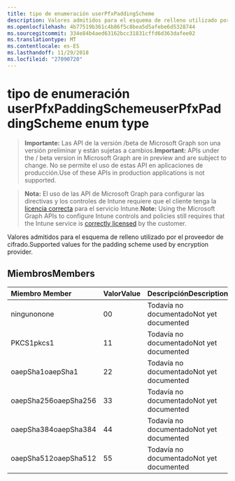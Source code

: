 ```yaml
---
title: tipo de enumeración userPfxPaddingScheme
description: Valores admitidos para el esquema de relleno utilizado por el proveedor de cifrado.
ms.openlocfilehash: 4b77519b361c4b86f5c8bea5d5afebe6d5328744
ms.sourcegitcommit: 334e84b4aed63162bcc31831cffd6d363dafee02
ms.translationtype: MT
ms.contentlocale: es-ES
ms.lasthandoff: 11/29/2018
ms.locfileid: "27090720"
---
```

# <a name="userpfxpaddingscheme-enum-type"></a><span data-ttu-id="d3a9c-103">tipo de enumeración userPfxPaddingScheme</span><span class="sxs-lookup"><span data-stu-id="d3a9c-103">userPfxPaddingScheme enum type</span></span>

> <span data-ttu-id="d3a9c-104">**Importante:** Las API de la versión /beta de Microsoft Graph son una versión preliminar y están sujetas a cambios.</span><span class="sxs-lookup"><span data-stu-id="d3a9c-104">**Important:** APIs under the / beta version in Microsoft Graph are in preview and are subject to change.</span></span> <span data-ttu-id="d3a9c-105">No se permite el uso de estas API en aplicaciones de producción.</span><span class="sxs-lookup"><span data-stu-id="d3a9c-105">Use of these APIs in production applications is not supported.</span></span>

> <span data-ttu-id="d3a9c-106">**Nota:** El uso de las API de Microsoft Graph para configurar las directivas y los controles de Intune requiere que el cliente tenga la [licencia correcta](https://go.microsoft.com/fwlink/?linkid=839381) para el servicio Intune.</span><span class="sxs-lookup"><span data-stu-id="d3a9c-106">**Note:** Using the Microsoft Graph APIs to configure Intune controls and policies still requires that the Intune service is [correctly licensed](https://go.microsoft.com/fwlink/?linkid=839381) by the customer.</span></span>

<span data-ttu-id="d3a9c-107">Valores admitidos para el esquema de relleno utilizado por el proveedor de cifrado.</span><span class="sxs-lookup"><span data-stu-id="d3a9c-107">Supported values for the padding scheme used by encryption provider.</span></span>
## <a name="members"></a><span data-ttu-id="d3a9c-108">Miembros</span><span class="sxs-lookup"><span data-stu-id="d3a9c-108">Members</span></span>
|<span data-ttu-id="d3a9c-109">Miembro	</span><span class="sxs-lookup"><span data-stu-id="d3a9c-109">Member</span></span>|<span data-ttu-id="d3a9c-110">Valor</span><span class="sxs-lookup"><span data-stu-id="d3a9c-110">Value</span></span>|<span data-ttu-id="d3a9c-111">Descripción</span><span class="sxs-lookup"><span data-stu-id="d3a9c-111">Description</span></span>|
|:---|:---|:---|
|<span data-ttu-id="d3a9c-112">ninguno</span><span class="sxs-lookup"><span data-stu-id="d3a9c-112">none</span></span>|<span data-ttu-id="d3a9c-113">0</span><span class="sxs-lookup"><span data-stu-id="d3a9c-113">0</span></span>|<span data-ttu-id="d3a9c-114">Todavía no documentado</span><span class="sxs-lookup"><span data-stu-id="d3a9c-114">Not yet documented</span></span>|
|<span data-ttu-id="d3a9c-115">PKCS1</span><span class="sxs-lookup"><span data-stu-id="d3a9c-115">pkcs1</span></span>|<span data-ttu-id="d3a9c-116">1</span><span class="sxs-lookup"><span data-stu-id="d3a9c-116">1</span></span>|<span data-ttu-id="d3a9c-117">Todavía no documentado</span><span class="sxs-lookup"><span data-stu-id="d3a9c-117">Not yet documented</span></span>|
|<span data-ttu-id="d3a9c-118">oaepSha1</span><span class="sxs-lookup"><span data-stu-id="d3a9c-118">oaepSha1</span></span>|<span data-ttu-id="d3a9c-119">2</span><span class="sxs-lookup"><span data-stu-id="d3a9c-119">2</span></span>|<span data-ttu-id="d3a9c-120">Todavía no documentado</span><span class="sxs-lookup"><span data-stu-id="d3a9c-120">Not yet documented</span></span>|
|<span data-ttu-id="d3a9c-121">oaepSha256</span><span class="sxs-lookup"><span data-stu-id="d3a9c-121">oaepSha256</span></span>|<span data-ttu-id="d3a9c-122">3</span><span class="sxs-lookup"><span data-stu-id="d3a9c-122">3</span></span>|<span data-ttu-id="d3a9c-123">Todavía no documentado</span><span class="sxs-lookup"><span data-stu-id="d3a9c-123">Not yet documented</span></span>|
|<span data-ttu-id="d3a9c-124">oaepSha384</span><span class="sxs-lookup"><span data-stu-id="d3a9c-124">oaepSha384</span></span>|<span data-ttu-id="d3a9c-125">4</span><span class="sxs-lookup"><span data-stu-id="d3a9c-125">4</span></span>|<span data-ttu-id="d3a9c-126">Todavía no documentado</span><span class="sxs-lookup"><span data-stu-id="d3a9c-126">Not yet documented</span></span>|
|<span data-ttu-id="d3a9c-127">oaepSha512</span><span class="sxs-lookup"><span data-stu-id="d3a9c-127">oaepSha512</span></span>|<span data-ttu-id="d3a9c-128">5</span><span class="sxs-lookup"><span data-stu-id="d3a9c-128">5</span></span>|<span data-ttu-id="d3a9c-129">Todavía no documentado</span><span class="sxs-lookup"><span data-stu-id="d3a9c-129">Not yet documented</span></span>|





